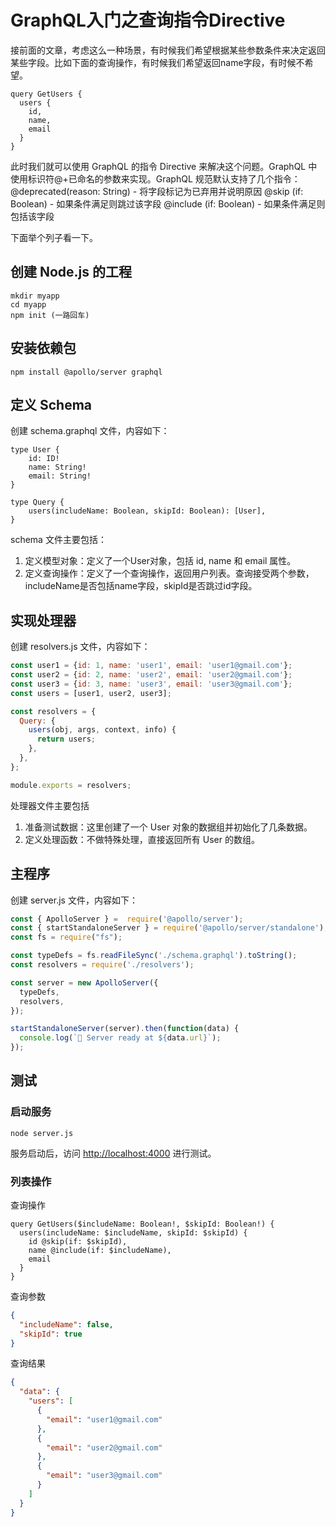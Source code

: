 # GraphQL入门之查询指令Directive

接前面的文章，考虑这么一种场景，有时候我们希望根据某些参数条件来决定返回某些字段。比如下面的查询操作，有时候我们希望返回name字段，有时候不希望。

``` shell
query GetUsers {
  users {
    id,
    name,
    email
  }
}
```

此时我们就可以使用 GraphQL 的指令 Directive 来解决这个问题。GraphQL 中使用标识符@+已命名的参数来实现。GraphQL 规范默认支持了几个指令：
    @deprecated(reason: String) - 将字段标记为已弃用并说明原因
    @skip (if: Boolean) - 如果条件满足则跳过该字段
    @include (if: Boolean) - 如果条件满足则包括该字段

下面举个列子看一下。

## 创建 Node.js 的工程

```shell
mkdir myapp
cd myapp
npm init (一路回车)
```

## 安装依赖包

```shell
npm install @apollo/server graphql
```

## 定义 Schema

创建 schema.graphql 文件，内容如下：

```shell
type User {
    id: ID!
    name: String!
    email: String!
}

type Query {
    users(includeName: Boolean, skipId: Boolean): [User],
}
```

schema 文件主要包括：

1. 定义模型对象：定义了一个User对象，包括 id, name 和 email 属性。
2. 定义查询操作：定义了一个查询操作，返回用户列表。查询接受两个参数，includeName是否包括name字段，skipId是否跳过id字段。

## 实现处理器

创建 resolvers.js 文件，内容如下：

``` javascript
const user1 = {id: 1, name: 'user1', email: 'user1@gmail.com'};
const user2 = {id: 2, name: 'user2', email: 'user2@gmail.com'};
const user3 = {id: 3, name: 'user3', email: 'user3@gmail.com'};
const users = [user1, user2, user3];

const resolvers = {
  Query: {
    users(obj, args, context, info) {
      return users;
    },
  },
};

module.exports = resolvers;
```

处理器文件主要包括

1. 准备测试数据：这里创建了一个 User 对象的数据组并初始化了几条数据。
2. 定义处理函数：不做特殊处理，直接返回所有 User 的数组。

## 主程序

创建 server.js 文件，内容如下：

``` javascript
const { ApolloServer } =  require('@apollo/server');
const { startStandaloneServer } = require('@apollo/server/standalone');
const fs = require("fs");

const typeDefs = fs.readFileSync('./schema.graphql').toString();
const resolvers = require('./resolvers');

const server = new ApolloServer({
  typeDefs,
  resolvers,
});

startStandaloneServer(server).then(function(data) {
  console.log(`🚀 Server ready at ${data.url}`);
});
```

## 测试

### 启动服务

```shell
node server.js
```

服务启动后，访问 [http://localhost:4000](http://localhost:4000) 进行测试。

### 列表操作

查询操作

```shell
query GetUsers($includeName: Boolean!, $skipId: Boolean!) {
  users(includeName: $includeName, skipId: $skipId) {
    id @skip(if: $skipId),
    name @include(if: $includeName),
    email
  }
}
```

查询参数

``` json
{
  "includeName": false,
  "skipId": true
}
```

查询结果

``` json
{
  "data": {
    "users": [
      {
        "email": "user1@gmail.com"
      },
      {
        "email": "user2@gmail.com"
      },
      {
        "email": "user3@gmail.com"
      }
    ]
  }
}
```
